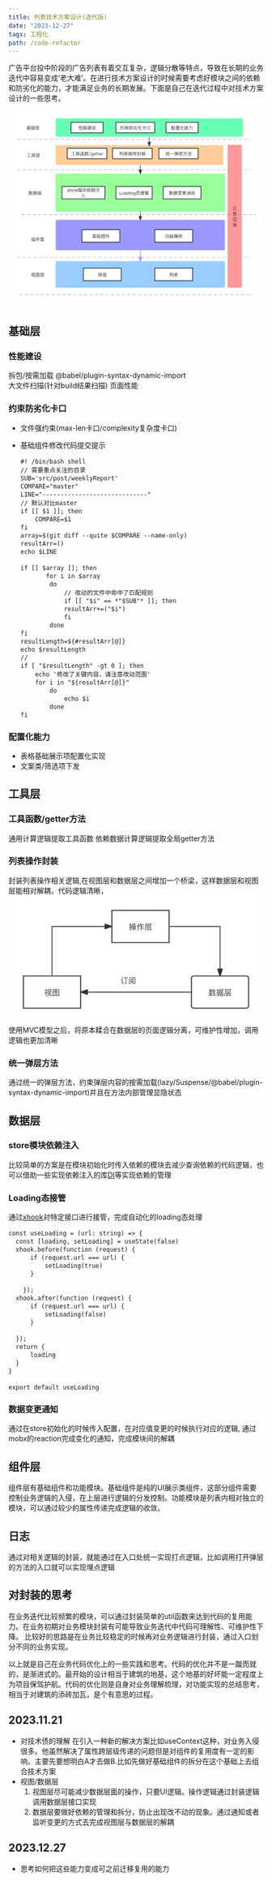 ```yaml
---
title: 列表技术方案设计(迭代版)
date: "2023-12-27"
tags: 工程化
path: /code-refactor
---
```


广告平台投中阶段的广告列表有着交互复杂，逻辑分散等特点，导致在长期的业务迭代中容易变成‘老大难’。在进行技术方案设计的时候需要考虑好模块之间的依赖和防劣化的能力，才能满足业务的长期发展。下面是自己在迭代过程中对技术方案设计的一些思考。

![plan](./thoughtStatic/plan.jpg)

## 基础层

### 性能建设
拆包/按需加载 @babel/plugin-syntax-dynamic-import  
大文件扫描(针对build结果扫描)
页面性能  

### 约束防劣化卡口
* 文件强约束(max-len卡口/complexity复杂度卡口)
* 基础组件修改代码提交提示


      #! /bin/bash shell
      // 需要重点关注的目录
      SUB='src/post/weeklyReport'
      COMPARE="master"
      LINE="-----------------------------"
      // 默认对比master
      if [[ $1 ]]; then
          COMPARE=$1
      fi
      array=$(git diff --quite $COMPARE --name-only)
      resultArr=()
      echo $LINE

      if [[ $array ]]; then
             for i in $array
              do
                  // 改动的文件中命中了匹配规则
                  if [[ "$i" == *"$SUB"* ]]; then
                  resultArr+=("$i")
                  fi
              done 
      fi
      resultLength=${#resultArr[@]} 
      echo $resultLength
      // 
      if [ "$resultLength" -gt 0 ]; then 
          echo '修改了关键内容，请注意改动范围'
          for i in "${resultArr[@]}"
              do
                  echo $i
              done
      fi

### 配置化能力
* 表格基础展示项配置化实现
* 文案类/筛选项下发


## 工具层

### 工具函数/getter方法
通用计算逻辑提取工具函数 
依赖数据计算逻辑提取全局getter方法

### 列表操作封装
封装列表操作相关逻辑,在视图层和数据层之间增加一个桥梁，这样数据层和视图层能相对解耦，代码逻辑清晰，
![mvc](./thoughtStatic/mvc.jpg)
使用MVC模型之后，将原本糅合在数据层的页面逻辑分离，可维护性增加，调用逻辑也更加清晰


### 统一弹层方法
通过统一的弹层方法，约束弹层内容的按需加载(lazy/Suspense/@babel/plugin-syntax-dynamic-import)并且在方法内部管理显隐状态

## 数据层

### store模块依赖注入
比较简单的方案是在模块初始化时传入依赖的模块去减少查询依赖的代码逻辑，也可以借助一些实现依赖注入的库[DI](https://github.com/wessberg/DI)等实现依赖的管理

### Loading态接管
通过[xhook](https://github.com/jpillora/xhook)对特定接口进行接管，完成自动化的loading态处理


    const useLoading = (url: string) => {
      const [loading, setLoading] = useState(false)
      xhook.before(function (request) {
          if (request.url === url) {
              setLoading(true)
          }

        });
      xhook.after(function (request) {
          if (request.url === url) {
              setLoading(false)
          }

      });
      return {
          loading
      }
    }

    export default useLoading


### 数据变更通知
通过在store初始化的时候传入配置，在对应值变更的时候执行对应的逻辑, 通过mobx的reaction完成变化的通知，完成模块间的解耦

## 组件层
组件层有基础组件和功能模块。基础组件是纯的UI展示类组件，这部分组件需要控制业务逻辑的入侵，在上层进行逻辑的分发控制。功能模块是列表内相对独立的模块，可以通过较少的属性传递完成逻辑的收敛。

## 日志
通过对相关逻辑的封装，就能通过在入口处统一实现打点逻辑，比如调用打开弹层的方法的入口就可以实现埋点逻辑


## 对封装的思考  
在业务迭代比较频繁的模块，可以通过封装简单的util函数来达到代码的复用能力。在业务初期对业务模块封装有可能导致业务迭代中代码可理解性、可维护性下降。 比较好的思路是在业务比较稳定的时候再对业务逻辑进行封装，通过入口划分不同的业务实现。 

以上就是自己在业务代码优化上的一些实践和思考。代码的优化并不是一蹴而就的，是渐进式的。最开始的设计相当于建筑的地基，这个地基的好坏能一定程度上为项目保驾护航。代码的优化则是自身对业务理解梳理，对功能实现的总结思考，相当于对建筑的添砖加瓦，是个有意思的过程。

## 2023.11.21 

* 对技术债的理解
  在引入一种新的解决方案比如useContext这种，对业务入侵很多。他虽然解决了属性跨层级传递的问题但是对组件的复用度有一定的影响。主要先要想明白A才去做B.比如先做好基础组件的拆分在这个基础上去组合技术方案
* 视图/数据层
  1. 视图层尽可能减少数据层面的操作，只要UI逻辑。操作逻辑通过封装逻辑调用数据层接口实现
  2. 数据层要做好依赖的管理和拆分，防止出现改不动的现象。通过通知或者监听变更的方式去完成视图层与数据层的解耦

## 2023.12.27
* 思考如何把这些能力变成可之前迁移复用的能力




